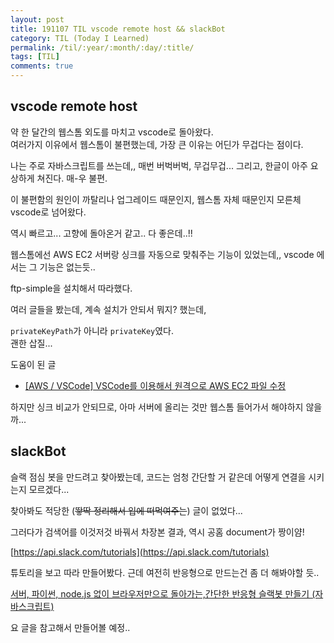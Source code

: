 ```yaml
---
layout: post
title: 191107 TIL vscode remote host && slackBot
category: TIL (Today I Learned)
permalink: /til/:year/:month/:day/:title/
tags: [TIL]
comments: true
---
```


## vscode remote host  

약 한 달간의 웹스톰 외도를 마치고 vscode로 돌아왔다.  
여러가지 이유에서 웹스톰이 불편했는데, 가장 큰 이유는 어딘가 무겁다는 점이다. 

나는 주로 자바스크립트를 쓰는데,, 매번 버벅버벅, 무겁무겁... 그리고, 한글이 아주 요상하게 쳐진다. 매-우 불편.  

이 불편함의 원인이 까탈리나 업그레이드 때문인지, 웹스톰 자체 때문인지 모른체 vscode로 넘어왔다.  

역시 빠르고... 고향에 돌아온거 같고.. 다 좋은데..!!

웹스톰에선 AWS EC2 서버랑 싱크를 자동으로 맞춰주는 기능이 있었는데,, vscode 에서는 그 기능은 없는듯.. 

ftp-simple을 설치해서 따라했다.  

여러 글들을 봤는데, 계속 설치가 안되서 뭐지? 했는데, 

`privateKeyPath`가 아니라 `privateKey`였다.  
괜한 삽질... 

도움이 된 글 
- [[AWS / VSCode] VSCode를 이용해서 원격으로 AWS EC2 파일 수정](https://share4share.tistory.com/32)


하지만 싱크 비교가 안되므로, 아마 서버에 올리는 것만 웹스톰 들어가서 해야하지 않을까... 

## slackBot    

슬랙 점심 봇을 만드려고 찾아봤는데, 코드는 엄청 간단할 거 같은데 어떻게 연결을 시키는지 모르겠다... 

찾아봐도 적당한 (~~뙇딱 정리해서 입에 떠먹여주는~~) 글이 없었다...   

그러다가 검색어를 이것저것 바꿔서 차장본 결과, 역시 공홈 document가 짱이얌!

 [https://api.slack.com/tutorials](https://api.slack.com/tutorials)


튜토리을 보고 따라 만들어봤다. 근데 여전히 반응형으로 만드는건 좀 더 해봐야할 듯.. 

[서버, 파이썬, node.js 없이 브라우저만으로 돌아가는,간단한 반응형 슬랙봇 만들기 (자바스크립트)](https://jadumate.tistory.com/entry/%EA%B0%84%EB%8B%A8%ED%95%9C-%EC%8A%AC%EB%9E%99%EB%B4%87-%EB%A7%8C%EB%93%A4%EA%B8%B0-%EB%B0%98%EC%9D%91%ED%98%95-%EC%9E%90%EB%B0%94%EC%8A%A4%ED%81%AC%EB%A6%BD%ED%8A%B8-Simple-reactive-Slackbot-in-Javascript)

요 글을 참고해서 만들어볼 예정.. 
